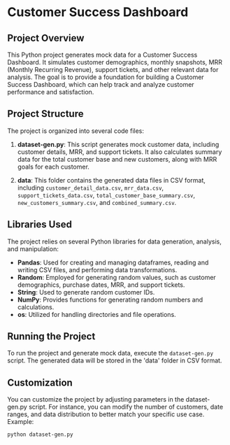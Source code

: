 # Customer Success Dashboard

## Project Overview

This Python project generates mock data for a Customer Success Dashboard. It simulates customer demographics, monthly snapshots, MRR (Monthly Recurring Revenue), support tickets, and other relevant data for analysis. The goal is to provide a foundation for building a Customer Success Dashboard, which can help track and analyze customer performance and satisfaction.

## Project Structure

The project is organized into several code files:

1. **dataset-gen.py**: This script generates mock customer data, including customer details, MRR, and support tickets. It also calculates summary data for the total customer base and new customers, along with MRR goals for each customer.

2. **data**: This folder contains the generated data files in CSV format, including `customer_detail_data.csv`, `mrr_data.csv`, `support_tickets_data.csv`, `total_customer_base_summary.csv`, `new_customers_summary.csv`, and `combined_summary.csv`.

## Libraries Used

The project relies on several Python libraries for data generation, analysis, and manipulation:

- **Pandas**: Used for creating and managing dataframes, reading and writing CSV files, and performing data transformations.
- **Random**: Employed for generating random values, such as customer demographics, purchase dates, MRR, and support tickets.
- **String**: Used to generate random customer IDs.
- **NumPy**: Provides functions for generating random numbers and calculations.
- **os**: Utilized for handling directories and file operations.

## Running the Project

To run the project and generate mock data, execute the `dataset-gen.py` script. The generated data will be stored in the 'data' folder in CSV format.

## Customization
You can customize the project by adjusting parameters in the dataset-gen.py script. For instance, you can modify the number of customers, date ranges, and data distribution to better match your specific use case.
Example:

```shell
python dataset-gen.py

